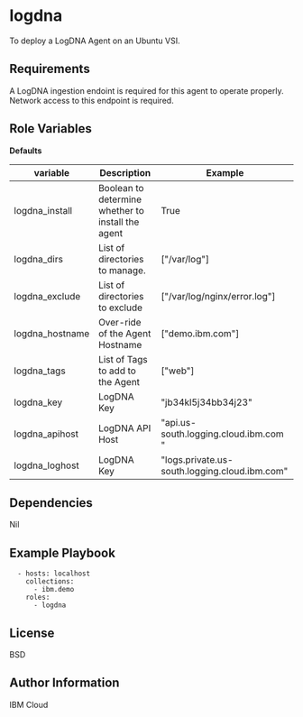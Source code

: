 logdna
=========

To deploy a LogDNA Agent on an Ubuntu VSI.

Requirements
------------

A LogDNA ingestion endoint is required for this agent to operate properly. Network access to this endpoint is required.

Role Variables
--------------

**Defaults**

| variable        | Description                                         | Example          |
| --------------- | --------------------------------------------------- | ---------------- |
| logdna_install  | Boolean to determine whether to install the agent   | True             |
| logdna_dirs     | List of directories to manage.                      | ["/var/log"]     |
| logdna_exclude  | List of directories to exclude                      | ["/var/log/nginx/error.log"]|
| logdna_hostname | Over-ride of the Agent Hostname                     | ["demo.ibm.com"]  |
| logdna_tags     | List of Tags to add to the Agent                    | ["web"]|
| logdna_key      | LogDNA Key                                          |  "jb34kl5j34bb34j23"  |
| logdna_apihost  | LogDNA API Host                                     |  "api.us-south.logging.cloud.ibm.com "  |
| logdna_loghost  | LogDNA Key                                          |  "logs.private.us-south.logging.cloud.ibm.com"  |

Dependencies
------------

Nil

Example Playbook
----------------
```
  - hosts: localhost
    collections:
      - ibm.demo
    roles:
      - logdna
```
License
-------

BSD

Author Information
------------------

IBM Cloud
